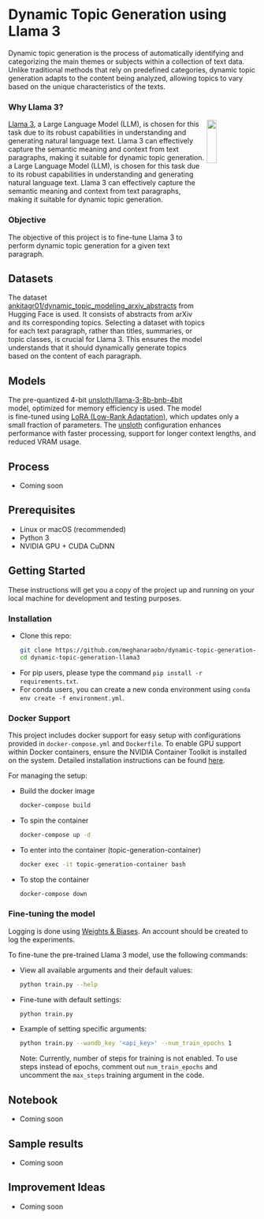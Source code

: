 # Dynamic Topic Generation using Llama 3
Dynamic topic generation is the process of automatically identifying and categorizing the main themes or subjects within a collection of text data. Unlike traditional methods that rely on predefined categories, dynamic topic generation adapts to the content being analyzed, allowing topics to vary based on the unique characteristics of the texts.

### Why Llama 3? 
<img src="https://github.com/meghanaraobn/SUMM-AI-TASK/assets/76180138/675b0481-ae76-48bf-8936-6e99c253356c" width="20%" height="15%" align="right" />

[Llama 3](https://ai.meta.com/blog/meta-llama-3/), a Large Language Model (LLM), is chosen for this task due to its robust capabilities in understanding and generating natural language text. Llama 3 can effectively capture the semantic meaning and context from text paragraphs, making it suitable for dynamic topic generation. a Large Language Model (LLM), is chosen for this task due to its robust capabilities in understanding and generating natural language text. Llama 3 can effectively capture the semantic meaning and context from text paragraphs, making it suitable for dynamic topic generation.

### Objective
The objective of this project is to fine-tune Llama 3 to perform dynamic topic generation for a given text paragraph.

## Datasets
The dataset [ankitagr01/dynamic_topic_modeling_arxiv_abstracts](https://huggingface.co/datasets/ankitagr01/dynamic_topic_modeling_arxiv_abstracts) from Hugging Face is used. It consists of abstracts from arXiv and its corresponding topics. Selecting a dataset with topics for each text paragraph, rather than titles, summaries, or topic classes, is crucial for Llama 3. This ensures the model understands that it should dynamically generate topics based on the content of each paragraph.

## Models
The pre-quantized 4-bit [unsloth/llama-3-8b-bnb-4bit](https://colab.research.google.com/drive/135ced7oHytdxu3N2DNe1Z0kqjyYIkDXp?usp=sharing) model, optimized for memory efficiency is used. The model is fine-tuned using [LoRA (Low-Rank Adaptation)](https://www.entrypointai.com/blog/lora-fine-tuning/), which updates only a small fraction of parameters. The [unsloth](https://www.unsloth.ai/blog/llama3) configuration enhances performance with faster processing, support for longer context lengths, and reduced VRAM usage.

## Process
- Coming soon
## Prerequisites
* Linux or macOS (recommended)
* Python 3
* NVIDIA GPU + CUDA CuDNN
  
## Getting Started
These instructions will get you a copy of the project up and running on your local machine for development and testing purposes.

### Installation
* Clone this repo:
  ```bash
  git clone https://github.com/meghanaraobn/dynamic-topic-generation-llama3.git
  cd dynamic-topic-generation-llama3
  ```
* For pip users, please type the command `pip install -r requirements.txt`.
* For conda users, you can create a new conda environment using `conda env create -f environment.yml`.
### Docker Support
This project includes docker support for easy setup with configurations provided in `docker-compose.yml` and `Dockerfile`. To enable GPU support within Docker containers, ensure the NVIDIA Container Toolkit is installed on the system. Detailed installation instructions can be found [here](https://docs.nvidia.com/datacenter/cloud-native/container-toolkit/latest/install-guide.html).

For managing the setup:
* Build the docker image
  ```bash
  docker-compose build
  ```
* To spin the container
  ```bash
  docker-compose up -d
  ```
* To enter into the container (topic-generation-container)
  ```bash
  docker exec -it topic-generation-container bash
  ```
* To stop the container
  ```bash
  docker-compose down
  ```

### Fine-tuning the model
 Logging is done using [Weights & Biases](https://wandb.ai/site). An account should be created to log the experiments.

 To fine-tune the pre-trained Llama 3 model, use the following commands:
 * View all available arguments and their default values:
   ```bash
   python train.py --help
   ```
  * Fine-tune with default settings:
    ```bash
    python train.py
    ```
  * Example of setting specific arguments:
    ```bash
    python train.py --wandb_key '<api_key>' --num_train_epochs 1 
    ```
    Note: Currently, number of steps for training is not enabled. To use steps instead of epochs, comment out `num_train_epochs` and uncomment the `max_steps` training argument in the code.

## Notebook
- Coming soon

## Sample results  
- Coming soon

## Improvement Ideas
- Coming soon
 
